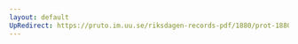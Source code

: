 ```yaml
---
layout: default
UpRedirect: https://pruto.im.uu.se/riksdagen-records-pdf/1880/prot-1880--fk--014.pdf
---
```

